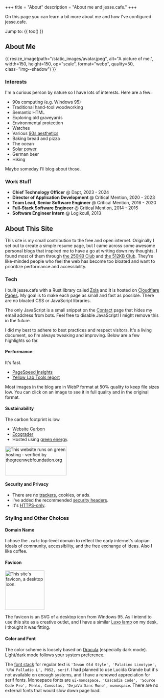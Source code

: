+++
title = "About"
description = "About me and jesse.cafe."
+++

On this page you can learn a bit more about me and how I've configured
jesse.cafe.

Jump to: {{ toc() }}

## About Me

{{ resize_image(path="/static_images/avatar.jpeg", alt="A picture of me.", width=150,
height=150, op="scale", format="webp", quality=50, class="img--shadow") }}

### Interests

I'm a curious person by nature so I have lots of interests. Here are a few:

- 90s computing (e.g. Windows 95)
- Traditional hand-tool woodworking
- Semantic HTML
- Exploring old graveyards
- Environmental protection
- Watches
- Various [90s aesthetics](https://www.are.na/evan-collins-1522646491/channels)
- Baking bread and pizza
- The ocean
- [Solar power](https://solar.lowtechmagazine.com/)
- German beer
- Hiking

Maybe someday I'll blog about those.

### Work Stuff

- **Chief Technology Officer** @ Dapt, 2023 - 2024
- **Director of Application Development** @ Critical Mention, 2020 - 2023
- **Team Lead, Senior Software Engineer** @ Critical Mention, 2016 - 2020
- **Full-Stack Software Engineer** @ Critical Mention, 2014 - 2016
- **Software Engineer Intern** @ Logikcull, 2013

## About This Site

This site is my small contribution to the free and open internet. Originally I
set out to create a simple resume page, but I came across some awesome personal
blogs that inspired me to have a go at writing down my thoughts. I found most of
them through [the 250KB Club](https://250kb.club/) and
[the 512KB Club](https://512kb.club/). They're like-minded people who feel the
web has become too bloated and want to prioritize performance and accessibility.

### Tech

I built jesse.cafe with a Rust library called [Zola](https://getzola.org) and it
is hosted on [Cloudflare Pages](https://pages.cloudflare.com/). My goal is to
make each page as small and fast as possible. There are no bloated CSS or
JavaScript libraries.

The only JavaScript is a small snippet on the [Contact](@/contact.md) page that
hides my email address from bots. Feel free to disable JavaScript! I might
remove this in the future.

I did my best to adhere to best practices and respect visitors. It's a living
document, so I'm always tweaking and improving. Below are a few highlights so
far.

#### Performance

It's fast.

- [PageSpeed Insights](https://pagespeed.web.dev/analysis/https-jesse-cafe/1j5wn1gmby?form_factor=desktop)
- [Yellow Lab Tools report](https://yellowlab.tools/result/gxx08hf40w)

Most images in the blog are in WebP format at 50% quality to keep file sizes
low. You can click on an image to see it in full quality and in the original
format.

#### Sustainability

The carbon footprint is low.

- [Website Carbon](https://www.websitecarbon.com/website/jesse-cafe/)
- [Ecograder](https://ecograder.com/report/CGTl09K46MiLjgldvXne10xM)
- Hosted using
  [green energy](https://www.thegreenwebfoundation.org/green-web-check/?url=https%3A%2F%2Fjesse.cafe).

<!-- markdownlint-disable-next-line MD033-->

<img
src="https://app.greenweb.org/api/v3/greencheckimage/jesse.cafe?nocache=true"
alt="This website runs on green hosting - verified by thegreenwebfoundation.org"
width="200px" height="95px">

#### Security and Privacy

- There are no
  [trackers](https://themarkup.org/blacklight?url=jesse.cafe&device=desktop&location=us&force=false),
  cookies, or ads.
- I've added the recommended
  [security headers](https://securityheaders.com/?q=jesse.cafe&followRedirects=on).
- It's
  [HTTPS-only](https://radar.cloudflare.com/scan/74f1c761-0955-4238-81de-4a4a5d615958/technology).

### Styling and Other Choices

#### Domain Name

I chose the `.cafe` top-level domain to reflect the early internet's utopian
ideals of community, accessibility, and the free exchange of ideas. Also I like
coffee.

#### Favicon

<!-- markdownlint-disable-next-line MD033-->

<img src="/icon.svg" alt="This site's favicon, a desktop icon."
width="128" height="128">

The favicon is an SVG of a desktop icon from Windows 95. As I intend to use this
site as a creative outlet, and I have a similar
[Luxo lamp](<https://en.wikipedia.org/wiki/Luxo_Jr._(character)>) on my desk, I
thought it was fitting.

#### Color and Font

The color scheme is loosely based on [Dracula](https://draculatheme.com/)
(especially dark mode). Light/dark mode follows your system preference.

The
[font stack](https://github.com/system-fonts/modern-font-stacks?tab=readme-ov-file#old-style)
for regular text is
`'Iowan Old Style', 'Palatino Linotype', 'URW Palladio L', P052, serif`. I had
planned to use Lucida Grande but it's not available on enough systems, and I
have a renewed appreciation for serif fonts. Monospace fonts are
`ui-monospace, 'Cascadia Code', 'Source Code Pro', Menlo, Consolas, 'DejaVu Sans Mono', monospace`.
There are no external fonts that would slow down page load.

